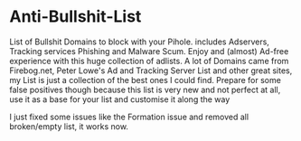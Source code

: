# Anti-Bullshit-List
List of Bullshit Domains to block with your Pihole. includes Adservers, Tracking services Phishing and Malware Scum.
Enjoy and (almost) Ad-free experience with this huge collection of adlists.
A lot of Domains came from Firebog.net, Peter Lowe's Ad and Tracking Server List and other great sites, my List is just a collection of the best ones I could find.
Prepare for some false positives though because this list is very new and not perfect at all, use it as a base for your list and customise it along the way

I just fixed some issues like the Formation issue and removed all broken/empty list, it works now.

